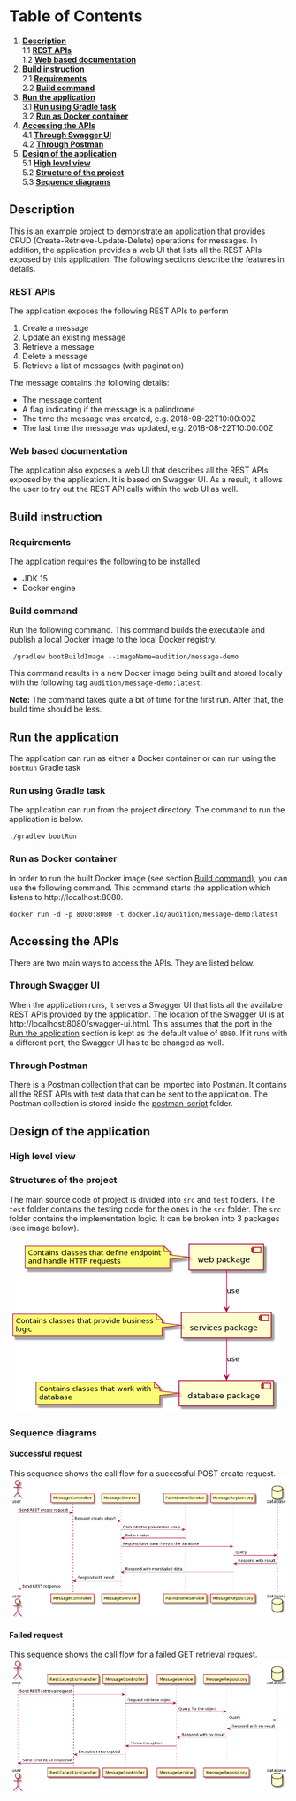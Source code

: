 # Table of Contents
1. **[Description](#description)**</br>
1.1 **[REST APIs](#rest-apis)**</br>
1.2 **[Web based documentation](#web-based-documentation)**</br>
2. **[Build instruction](#build-instruction)**</br>
2.1 **[Requirements](#requirements)**</br>
2.2 **[Build command](#build-command)**</br>   
3. **[Run the application](#run-the-application)**</br>
3.1 **[Run using Gradle task](#run-using-gradle-task)**</br>
3.2 **[Run as Docker container](#run-as-docker-container)**</br>
4. **[Accessing the APIs](#accessing-the-apis)**</br>
4.1 **[Through Swagger UI](#through-swagger-ui)**</br>
4.2 **[Through Postman](#through-postman)**
5. **[Design of the application](#design-of-the-application)**</br>
5.1 **[High level view](#high-level-view)**</br>
5.2 **[Structure of the project](#structures-of-the-project)**</br>
5.3 **[Sequence diagrams](#sequence-diagrams)**</br>   

## Description
This is an example project to demonstrate an application that provides CRUD (Create-Retrieve-Update-Delete) operations for messages. In addition, the application provides a web UI that lists all the REST APIs exposed by this application. The following sections describe the features in details.

### REST APIs
The application exposes the following REST APIs to perform
1. Create a message
2. Update an existing message
3. Retrieve a message
4. Delete a message
5. Retrieve a list of messages (with pagination) 

The message contains the following details:

* The message content
* A flag indicating if the message is a palindrome
* The time the message was created, e.g. 2018-08-22T10:00:00Z
* The last time the message was updated, e.g. 2018-08-22T10:00:00Z
### Web based documentation
The application also exposes a web UI that describes all the REST APIs exposed by the application. It is based on Swagger UI. As a result, it allows the user to try out the REST API calls within the web UI as well.

## Build instruction
### Requirements
The application requires the following to be installed 
* JDK 15
* Docker engine
### Build command
Run the following command. This command builds the executable and publish a local Docker image to the local Docker registry.

```
./gradlew bootBuildImage --imageName=audition/message-demo
```

This command results in a new Docker image being built and stored locally with the following tag `audition/message-demo:latest`.

**Note:** The command takes quite a bit of time for the first run. After that, the build time should be less.

## Run the application
The application can run as either a Docker container or can run using the `bootRun` Gradle task
### Run using Gradle task
The application can run from the project directory. The command to run the application is below.
```
./gradlew bootRun
```
### Run as Docker container
In order to run the built Docker image (see section [Build command](#build-command)), you can use the following command. This command starts the application which listens to http://localhost:8080.

```
docker run -d -p 8080:8080 -t docker.io/audition/message-demo:latest
```

## Accessing the APIs
There are two main ways to access the APIs. They are listed below.

### Through Swagger UI
When the application runs, it serves a Swagger UI that lists all the available REST APIs provided by the application. The location of the Swagger UI is at http://localhost:8080/swagger-ui.html. This assumes that the port in the [Run the application](#run-the-application) section is kept as the default value of `8080`. If it runs with a different port, the Swagger UI has to be changed as well.

### Through Postman
There is a Postman collection that can be imported into Postman. It contains all the REST APIs with test data that can be sent to the application. The Postman collection is stored inside the [postman-script](/postman-script) folder.

## Design of the application
### High level view 

### Structures of the project
The main source code of project is divided into `src` and `test` folders. The `test` folder contains the testing code for the ones in the `src` folder. The `src` folder contains the implementation logic. It can be broken into 3 packages (see image below).

![package view](/docs/packages_view.png "Source packages")

### Sequence diagrams
#### Successful request
This sequence shows the call flow for a successful POST create request.
![POST sequence](/docs/post_sequence.png "Successful POST Request")
#### Failed request
This sequence shows the call flow for a failed GET retrieval request.
![Failed GET sequence](/docs/get_sequence.png "Failed GET Request")